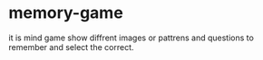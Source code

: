 # memory-game
it is mind game show diffrent images or pattrens and questions to remember and select the correct.
